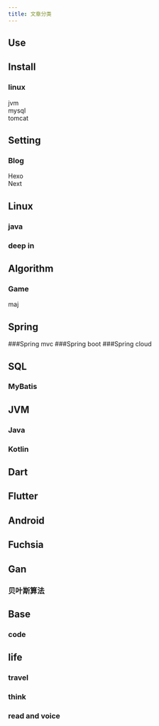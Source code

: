 ```yaml
---
title: 文章分类
---
```


## Use


## Install
### linux
jvm  
mysql  
tomcat  

## Setting
### Blog
Hexo  
Next  


## Linux
### java
### deep in


## Algorithm
### Game
maj


## Spring
###Spring mvc
###Spring boot
###Spring cloud

## SQL
### MyBatis

## JVM
### Java
### Kotlin

## Dart
## Flutter


## Android
## Fuchsia


## Gan
### 贝叶斯算法

## Base
### code

## life
### travel
### think
### read and voice
